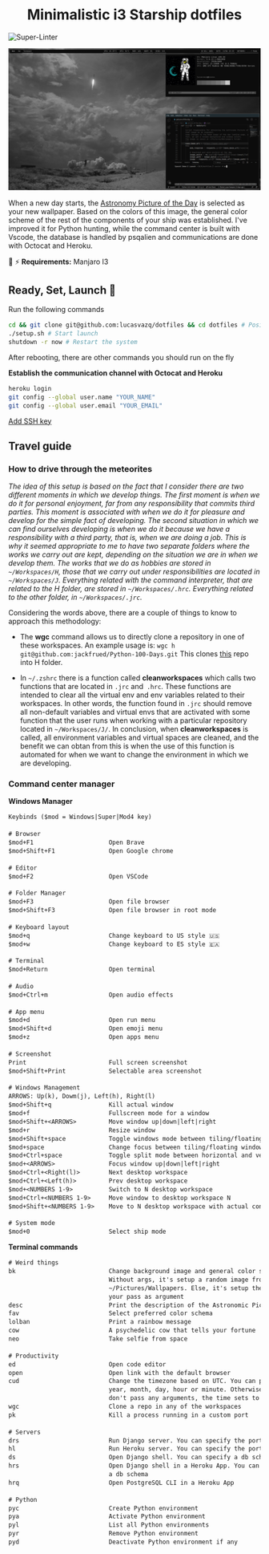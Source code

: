 <span align="center">

# Minimalistic i3 Starship dotfiles
</span>

![Super-Linter](https://github.com/lucasvazq/dotfiles/workflows/Super-Linter/badge.svg?branch=master)

<p align="center">

  ![Screenshot](./screenshot.png)
</p>

When a new day starts, the [Astronomy Picture of the Day][astropix] is selected as your new wallpaper.
Based on the colors of this image, the general color scheme of the rest of the components of your ship was established.
I've improved it for Python hunting, while the command center is built with Vscode, the database is handled by psqalien and communications are done with Octocat and Heroku.

[astropix]: https://apod.nasa.gov/apod/astropix.html

🧲 ⚡ **Requirements:** Manjaro I3

## Ready, Set, Launch 🚀

Run the following commands
```sh
cd && git clone git@github.com:lucasvazq/dotfiles && cd dotfiles # Positionate and download the repo
./setup.sh # Start launch
shutdown -r now # Restart the system
```

After rebooting, there are other commands you should run on the fly

**Establish the communication channel with Octocat and Heroku**
```sh
heroku login
git config --global user.name "YOUR_NAME"
git config --global user.email "YOUR_EMAIL"
```
[Add SSH key][github_ssh_key_help]

[github_ssh_key_help]: https://help.github.com/es/github/authenticating-to-github/adding-a-new-ssh-key-to-your-github-account

## Travel guide

### How to drive through the meteorites
_The idea of ​​this setup is based on the fact that I consider there are two different moments in which we develop things. The first moment is when we do it for personal enjoyment, far from any responsibility that commits third parties. This moment is associated with when we do it for pleasure and develop for the simple fact of developing._
_The second situation in which we can find ourselves developing is when we do it because we have a responsibility with a third party, that is, when we are doing a job._
_This is why it seemed appropriate to me to have two separate folders where the works we carry out are kept, depending on the situation we are in when we develop them._
_The works that we do as hobbies are stored in `~/Workspaces/H`, those that we carry out under responsibilities are located in `~/Workspaces/J`._
_Everything related with the command interpreter, that are related to the H folder, are stored in `~/Workspaces/.hrc`. Everything related to the other folder, in `~/Workspaces/.jrc`._

Considering the words above, there are a couple of things to know to approach this methodology:

- The **wgc** command allows us to directly clone a repository in one of these workspaces.
An example usage is: `wgc h git@github.com:jackfrued/Python-100-Days.git`
This clones [this][python_100_days] repo into H folder.

- In `~/.zshrc` there is a function called **cleanworkspaces** which calls two functions that are located in `.jrc` and` .hrc`. These functions are intended to clear all the virtual env and env variables related to their workspaces. In other words, the function found in `.jrc` should remove all non-default variables and virtual envs that are activated with some function that the user runs when working with a particular repository located in `~/Workspaces/J/`. In conclusion, when **cleanworkspaces** is called, all environment variables and virtual spaces are cleaned, and the benefit we can obtan from this is when the use of this function is automated for when we want to change the environment in which we are developing.

[python_100_days]: https://github.com/jackfrued/Python-100-Days

### Command center manager

**Windows Manager**
```txt
Keybinds ($mod = Windows|Super|Mod4 key)

# Browser
$mod+F1                     Open Brave
$mod+Shift+F1               Open Google chrome

# Editor
$mod+F2                     Open VSCode

# Folder Manager
$mod+F3                     Open file browser
$mod+Shift+F3               Open file browser in root mode

# Keyboard layout
$mod+q                      Change keyboard to US style 🇺🇸
$mod+w                      Change keyboard to ES style 🇪🇦

# Terminal
$mod+Return                 Open terminal

# Audio
$mod+Ctrl+m                 Open audio effects

# App menu
$mod+d                      Open run menu
$mod+Shift+d                Open emoji menu
$mod+z                      Open apps menu

# Screenshot
Print                       Full screen screenshot
$mod+Shift+Print            Selectable area screenshot

# Windows Management
ARROWS: Up(k), Dowm(j), Left(h), Right(l)
$mod+Shift+q                Kill actual window
$mod+f                      Fullscreen mode for a window
$mod+Shift+<ARROWS>         Move window up|down|left|right
$mod+r                      Resize window
$mod+Shift+space            Toggle windows mode between tiling/floating
$mod+space                  Change focus between tiling/floating windows
$mod+Ctrl+space             Toggle split mode between horizontal and vertical
$mod+<ARROWS>               Focus window up|down|left|right
$mod+Ctrl+<Right(l)>        Next desktop workspace
$mod+Ctrl+<Left(h)>         Prev desktop workspace
$mod+<NUMBERS 1-9>          Switch to N desktop workspace
$mod+Ctrl+<NUMBERS 1-9>     Move window to desktop workspace N
$mod+Shift+<NUMBERS 1-9>    Move to N desktop workspace with actual container

# System mode
$mod+0                      Select ship mode
```

**Terminal commands**
```txt
# Weird things
bk                          Change background image and general color scheme.
                            Without args, it's setup a random image from
                            ~/Pictures/Wallpapers. Else, it's setup the image
                            your pass as argument
desc                        Print the description of the Astronomic Picture of the Day
fav                         Select preferred color schema
lolban                      Print a rainbow message
cow                         A psychedelic cow that tells your fortune
neo                         Take selfie from space

# Productivity
ed                          Open code editor
open                        Open link with the default browser
cud                         Change the timezone based on UTC. You can pass the
                            year, month, day, hour or minute. Otherwise, if you
                            don't pass any arguments, the time sets to auto
wgc                         Clone a repo in any of the workspaces
pk                          Kill a process running in a custom port

# Servers
drs                         Run Django server. You can specify the port
hl                          Run Heroku server. You can specify the port
ds                          Open Django shell. You can specify a db schema
hrs                         Open Django shell in a Heroku App. You can specify
                            a db schema
hrq                         Open PostgreSQL CLI in a Heroku App

# Python
pyc                         Create Python environment
pya                         Activate Python environment
pyl                         List all Python environments
pyr                         Remove Python environment
pyd                         Deactivate Python environment if any
```
